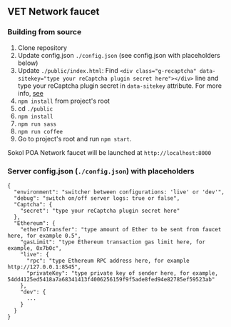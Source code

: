 ## VET Network faucet

### Building from source

1. Clone repository
2. Update config.json `./config.json` (see config.json with placeholders below)
3. Update `./public/index.html`: Find `<div class="g-recaptcha" data-sitekey="type your reCaptcha plugin secret here"></div>` line and type your reCaptcha plugin secret in `data-sitekey` attribute. For more info, [see](https://developers.google.com/recaptcha/docs/verify?hl=ru)
4. `npm install` from project's root
5. cd `./public`
6. `npm install`
7. `npm run sass`
8. `npm run coffee`
9. Go to project's root and run `npm start`.

Sokol POA Network faucet will be launched at `http://localhost:8000`

### Server config.json (`./config.json`) with placeholders

```
{
  "environment": "switcher between configurations: 'live' or 'dev'",
  "debug": "switch on/off server logs: true or false",
  "Captcha": {
    "secret": "type your reCaptcha plugin secret here"
  },
  "Ethereum": {
    "etherToTransfer": "type amount of Ether to be sent from faucet here, for example 0.5",
    "gasLimit": "type Ethereum transaction gas limit here, for example, 0x7b0c",
    "live": {
      "rpc": "type Ethereum RPC address here, for example http://127.0.0.1:8545",
      "privateKey": "type private key of sender here, for example, 54dd4125ed5418a7a68341413f4006256159f9f5ade8fed94e82785ef59523ab"
    },
    "dev": {
      ...
    }
  }
}
